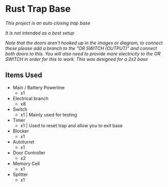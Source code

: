 # Rust Trap Base
*This project is an auto closing trap base*

_It is not intended as a best setup_

*_Note that the doors aren't hooked up in the images or diagram, to connect these please add a branch to the "OR SWITCH (OUTPUT)" and connect both doors to this. You will also need to provide more electricity to the OR SWITCH in order for this to work. This was designed for a 2x2 base_*

## Items Used
* Main / Battery Powerline
  * x1
* Electrical branch
  * x8
* Switch
  * x1 | Mainly used for testing
* Timer
  * x1 | Used to reset trap and allow you to exit base
* Blocker
  * x1
* Autoturret
  * x1
* Door Controller
  * x2
* Memory Cell
  * x1
* Splitter
  * x1
